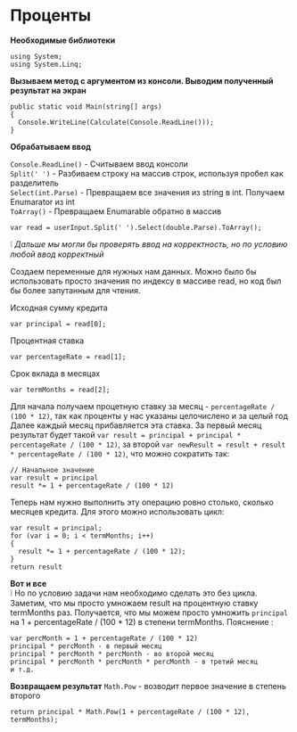 # Проценты
**Необходимые библиотеки**
```
using System;
using System.Linq;
```

**Вызываем метод с аргументом из консоли. Выводим полученный результат на экран**
```
public static void Main(string[] args)
{
  Console.WriteLine(Calculate(Console.ReadLine()));
}
```
**Обрабатываем ввод**

```Console.ReadLine()``` - Считываем ввод консоли  
```Split(' ')``` - Разбиваем строку на массив строк, используя пробел как разделитель  
```Select(int.Parse)``` - Превращаем все значения из string в int. Получаем Enumarator из int  
```ToArray()``` - Превращаем Enumarable обратно в массив
```
var read = userInput.Split(' ').Select(double.Parse).ToArray();
```

❕ *Дальше мы могли бы проверять ввод на корректность, но по условию любой ввод корректный*

Создаем переменные для нужных нам данных. Можно было бы использовать просто значения по индексу в массиве read, но код был бы более запутанным для чтения.

Исходная сумму кредита
```
var principal = read[0];
```
Процентная ставка
```
var percentageRate = read[1];
```
Срок вклада в месяцах
```
var termMonths = read[2];
```
Для начала получаем процетную ставку за месяц - ```percentageRate / (100 * 12)```, так как проценты у нас указаны целочислено и за целый год
Далее каждый месяц прибавляется эта ставка. За первый месяц результат будет такой ```var result = principal + principal * percentageRate / (100 * 12)```, за второй ```var newResult = result + result * percentageRate / (100 * 12)```, что можно сократить так:
```
// Начальное значение
var result = principal
result *= 1 + percentageRate / (100 * 12)
```
Теперь нам нужно выполнить эту операцию ровно столько, сколько месяцев кредита. Для этого можно использовать цикл:
```
var result = principal;
for (var i = 0; i < termMonths; i++)
{
  result *= 1 + percentageRate / (100 * 12);
}
return result
```
**Вот и все**  
❕ Но по условию задачи нам необходимо сделать это без цикла. Заметим, что мы просто умножаем result на процентную ставку termMonths раз. Получается, что мы можем просто умножить ```principal``` на 1 + percentageRate / (100 * 12) в степени termMonths. Пояснение :
```
var percMonth = 1 + percentageRate / (100 * 12)
principal * percMonth - в первый месяц
principal * percMonth * percMonth - во второй месяц
principal * percMonth * percMonth * percMonth - в третий месяц
и т.д.
```
**Возвращаем результат**
```Math.Pow``` - возводит первое значение в степень второго
```
return principal * Math.Pow(1 + percentageRate / (100 * 12), termMonths);
```